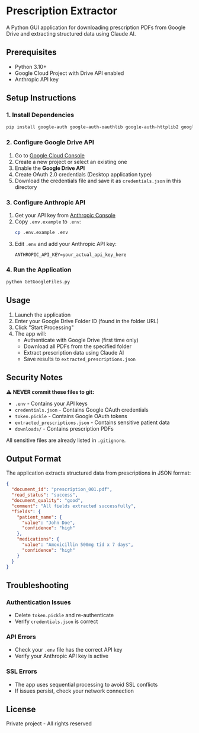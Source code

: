 # Prescription Extractor

A Python GUI application for downloading prescription PDFs from Google Drive and extracting structured data using Claude AI.

## Prerequisites

- Python 3.10+
- Google Cloud Project with Drive API enabled
- Anthropic API key

## Setup Instructions

### 1. Install Dependencies

```bash
pip install google-auth google-auth-oauthlib google-auth-httplib2 google-api-python-client anthropic python-dotenv
```

### 2. Configure Google Drive API

1. Go to [Google Cloud Console](https://console.cloud.google.com/)
2. Create a new project or select an existing one
3. Enable the **Google Drive API**
4. Create OAuth 2.0 credentials (Desktop application type)
5. Download the credentials file and save it as `credentials.json` in this directory

### 3. Configure Anthropic API

1. Get your API key from [Anthropic Console](https://console.anthropic.com/)
2. Copy `.env.example` to `.env`:
   ```bash
   cp .env.example .env
   ```
3. Edit `.env` and add your Anthropic API key:
   ```
   ANTHROPIC_API_KEY=your_actual_api_key_here
   ```

### 4. Run the Application

```bash
python GetGoogleFiles.py
```

## Usage

1. Launch the application
2. Enter your Google Drive Folder ID (found in the folder URL)
3. Click "Start Processing"
4. The app will:
   - Authenticate with Google Drive (first time only)
   - Download all PDFs from the specified folder
   - Extract prescription data using Claude AI
   - Save results to `extracted_prescriptions.json`

## Security Notes

⚠️ **NEVER commit these files to git:**
- `.env` - Contains your API keys
- `credentials.json` - Contains Google OAuth credentials
- `token.pickle` - Contains Google OAuth tokens
- `extracted_prescriptions.json` - Contains sensitive patient data
- `downloads/` - Contains prescription PDFs

All sensitive files are already listed in `.gitignore`.

## Output Format

The application extracts structured data from prescriptions in JSON format:

```json
{
  "document_id": "prescription_001.pdf",
  "read_status": "success",
  "document_quality": "good",
  "comment": "All fields extracted successfully",
  "fields": {
    "patient_name": {
      "value": "John Doe",
      "confidence": "high"
    },
    "medications": {
      "value": "Amoxicillin 500mg tid x 7 days",
      "confidence": "high"
    }
  }
}
```

## Troubleshooting

### Authentication Issues
- Delete `token.pickle` and re-authenticate
- Verify `credentials.json` is correct

### API Errors
- Check your `.env` file has the correct API key
- Verify your Anthropic API key is active

### SSL Errors
- The app uses sequential processing to avoid SSL conflicts
- If issues persist, check your network connection

## License

Private project - All rights reserved
